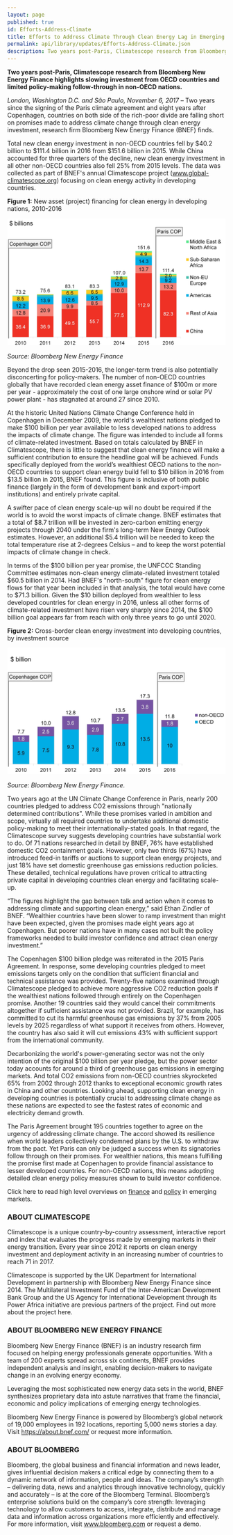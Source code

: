 ```yaml
---
layout: page
published: true
id: Efforts-Address-Climate
title: Efforts to Address Climate Through Clean Energy Lag in Emerging Markets (Press Release)
permalink: api/library/updates/Efforts-Address-Climate.json
description: Two years post-Paris, Climatescope research from Bloomberg New Energy Finance highlights slowing investment from OECD countries and limited policy-making follow-through in non-OECD nations.
---
```

<b>Two years post-Paris, Climatescope research from Bloomberg New Energy Finance highlights slowing investment from OECD countries and limited policy-making follow-through in non-OECD nations.</b>

*London, Washington D.C. and São Paulo, November 6, 2017* – Two years since the signing of the Paris climate agreement and eight years after Copenhagen, countries on both side of the rich-poor divide are falling short on promises made to address climate change through clean energy investment, research firm Bloomberg New Energy Finance (BNEF) finds.

Total new clean energy investment in non-OECD countries fell by $40.2 billion to $111.4 billion in 2016 from $151.6 billion in 2015. While China accounted for three quarters of the decline, new clean energy investment in all other non-OECD countries also fell 25% from 2015 levels. The data was collected as part of BNEF's annual Climatescope project (www.global-climatescope.org) focusing on clean energy activity in developing countries.

**Figure 1:** New asset (project) financing for clean energy in developing nations, 2010-2016

![Figure 1](/assets/images/content/insights/investment/CS2017_INV_Fig1.JPG)

_Source: Bloomberg New Energy Finance_

Beyond the drop seen 2015-2016, the longer-term trend is also potentially disconcerting for policy-makers. The number of non-OECD countries globally that have recorded clean energy asset finance of $100m or more per year - approximately the cost of one large onshore wind or solar PV power plant - has stagnated at around 27 since 2010. 

At the historic United Nations Climate Change Conference held in Copenhagen in December 2009, the world's wealthiest nations pledged to make $100 billion per year available to less developed nations to address the impacts of climate change. The figure was intended to include all forms of climate-related investment. Based on totals calculated by BNEF in Climatescope, there is little to suggest that clean energy finance will make a sufficient contribution to ensure the headline goal will be achieved. Funds specifically deployed from the world’s wealthiest OECD nations to the non-OECD countries to support clean energy build fell to $10 billion in 2016 from $13.5 billion in 2015, BNEF found. This figure is inclusive of both public finance (largely in the form of development bank and export-import institutions) and entirely private capital.

A swifter pace of clean energy scale-up will no doubt be required if the world is to avoid the worst impacts of climate change. BNEF estimates that a total of $8.7 trillion will be invested in zero-carbon emitting energy projects through 2040 under the firm's long-term New Energy Outlook estimates. However, an additional $5.4 trillion will be needed to keep the total temperature rise at 2-degrees Celsius – and to keep the worst potential impacts of climate change in check.  

In terms of the $100 billion per year promise, the UNFCCC Standing Committee estimates non-clean energy climate-related investment totaled $60.5 billion in 2014. Had BNEF's "north-south" figure for clean energy flows for that year been included in that analysis, the total would have come to $71.3 billion. Given the $10 billion deployed from wealthier to less developed countries for clean energy in 2016, unless all other forms of climate-related investment have risen very sharply since 2014, the $100 billion goal appears far from reach with only three years to go until 2020.

**Figure 2:** Cross-border clean energy investment into developing countries, by investment source

![Figure 10](/assets/images/content/insights/investment/CS2017_INV_Fig10.JPG)

_Source: Bloomberg New Energy Finance._

Two years ago at the UN Climate Change Conference in Paris, nearly 200 countries pledged to address CO2 emissions through "nationally determined contributions". While these promises varied in ambition and scope, virtually all required countries to undertake additional domestic policy-making to meet their internationally-stated goals. In that regard, the Climatescope survey suggests developing countries have substantial work to do. Of 71 nations researched in detail by BNEF, 76% have established domestic CO2 containment goals. However, only two thirds (67%) have introduced feed-in tariffs or auctions to support clean energy projects, and just 18% have set domestic greenhouse gas emissions reduction policies. These detailed, technical regulations have proven critical to attracting private capital in developing countries clean energy and facilitating scale-up.

“The figures highlight the gap between talk and action when it comes to addressing climate and supporting clean energy,” said Ethan Zindler of BNEF. “Wealthier countries have been slower to ramp investment than might have been expected, given the promises made eight years ago at Copenhagen. But poorer nations have in many cases not built the policy frameworks needed to build investor confidence and attract clean energy investment.”

The Copenhagen $100 billion pledge was reiterated in the 2015 Paris Agreement. In response, some developing countries pledged to meet emissions targets only on the condition that sufficient financial and technical assistance was provided. Twenty-five nations examined through Climatescope pledged to achieve more aggressive CO2 reduction goals if the wealthiest nations followed through entirely on the Copenhagen promise. Another 19 countries said they would cancel their commitments altogether if sufficient assistance was not provided. Brazil, for example, has committed to cut its harmful greenhouse gas emissions by 37% from 2005 levels by 2025 regardless of what support it receives from others. However, the country has also said it will cut emissions 43% with sufficient support from the international community. 

Decarbonizing the world's power-generating sector was not the only intention of the original $100 billion per year pledge, but the power sector today accounts for around a third of greenhouse gas emissions in emerging markets. And total CO2 emissions from non-OECD countries skyrocketed 65% from 2002 through 2012 thanks to exceptional economic growth rates in China and other countries.  Looking ahead, supporting clean energy in developing countries is potentially crucial to addressing climate change as these nations are expected to see the fastest rates of economic and electricity demand growth. 

The Paris Agreement brought 195 countries together to agree on the urgency of addressing climate change. The accord showed its resilience when world leaders collectively condemned plans by the U.S. to withdraw from the pact. Yet Paris can only be judged a success when its signatories follow through on their promises. For wealthier nations, this means fulfilling the promise first made at Copenhagen to provide financial assistance to lesser developed countries. For non-OECD nations, this means adopting detailed clean energy policy measures shown to build investor confidence. 

Click here to read high level overviews on [finance](http://global-climatescope.org/en/insights/emerging-markets-investment/) and [policy](http://global-climatescope.org/en/insights/climate-policy) in emerging markets.

### ABOUT CLIMATESCOPE
Climatescope is a unique country-by-country assessment, interactive report and index that evaluates the progress made by emerging markets in their energy transition. Every year since 2012 it reports on clean energy investment and deployment activity in an increasing number of countries to reach 71 in 2017. 

Climatescope is supported by the UK Department for International Development in partnership with Bloomberg New Energy Finance since 2014. The Multilateral Investment Fund of the Inter-American Development Bank Group and the US Agency for International Development through its Power Africa initiative are previous partners of the project. Find out more about the project here.

### ABOUT BLOOMBERG NEW ENERGY FINANCE
Bloomberg New Energy Finance (BNEF) is an industry research firm focused on helping energy professionals generate opportunities. With a team of 200 experts spread across six continents, BNEF provides independent analysis and insight, enabling decision-makers to navigate change in an evolving energy economy.

Leveraging the most sophisticated new energy data sets in the world, BNEF synthesizes proprietary data into astute narratives that frame the financial, economic and policy implications of emerging energy technologies.

Bloomberg New Energy Finance is powered by Bloomberg’s global network of 19,000 employees in 192 locations, reporting 5,000 news stories a day. Visit https://about.bnef.com/ or request more information.

### ABOUT BLOOMBERG
Bloomberg, the global business and financial information and news leader, gives influential decision makers a critical edge by connecting them to a dynamic network of information, people and ideas. The company’s strength – delivering data, news and analytics through innovative technology, quickly and accurately – is at the core of the Bloomberg Terminal. Bloomberg’s enterprise solutions build on the company’s core strength: leveraging technology to allow customers to access, integrate, distribute and manage data and information across organizations more efficiently and effectively. For more information, visit www.bloomberg.com or request a demo.

